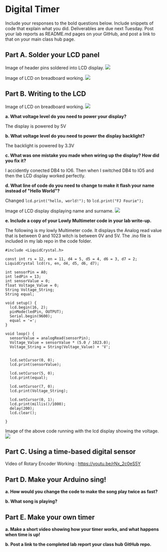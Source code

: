 # Digital Timer
 
Include your responses to the bold questions below. Include snippets of code that explain what you did. Deliverables are due next Tuesday. Post your lab reports as README.md pages on your GitHub, and post a link to that on your main class hub page.

## Part A. Solder your LCD panel

Image of header pins soldered into LCD display.
![](Images/20190912_103815.jpg)


Image of LCD on breadboard working.
![](Images/20190912_103917.jpg)

## Part B. Writing to the LCD

Image of LCD on breadboard working.
![](Images/20190912_103917.jpg)
 
**a. What voltage level do you need to power your display?**

The display is powered by 5V

**b. What voltage level do you need to power the display backlight?**

The backlight is powered by 3.3V
   
**c. What was one mistake you made when wiring up the display? How did you fix it?**

I accidently conected DB4 to IO6. Then when I switched DB4 to IO5 and then the LCD display worked perfectly.

**d. What line of code do you need to change to make it flash your name instead of "Hello World"?**

Changed ```lcd.print("hello, world!");``` to ```lcd.print("FJ Fourie");```

Image of LCD display displaying  name and surname.
![](Images/20190912_104123.jpg)
 
**e. Include a copy of your Lowly Multimeter code in your lab write-up.**

The following is my lowly Multimeter code. It displays the Analog read value that is between 0 and 1023 witch is between 0V and 5V. The .ino file is included in my lab repo in the code folder.
```
#include <LiquidCrystal.h>

const int rs = 12, en = 11, d4 = 5, d5 = 4, d6 = 3, d7 = 2;
LiquidCrystal lcd(rs, en, d4, d5, d6, d7);

int sensorPin = A0;    
int ledPin = 13;      
int sensorValue = 0;
float Voltage_Value = 0;
String Voltage_String;
String equal;

void setup() {
  lcd.begin(16, 2);
  pinMode(ledPin, OUTPUT);
  Serial.begin(9600);
  equal = '=';
}

void loop() { 
  sensorValue = analogRead(sensorPin);
  Voltage_Value = sensorValue * (5.0 / 1023.0);
  Voltage_String = String(Voltage_Value) + 'V';
  
  
  lcd.setCursor(0, 0);
  lcd.print(sensorValue);

  lcd.setCursor(5, 0);
  lcd.print(equal);

  lcd.setCursor(7, 0);
  lcd.print(Voltage_String);
  
  lcd.setCursor(0, 1);
  lcd.print(millis()/1000);
  delay(200);
  lcd.clear();
  
}
```

Image of the above code running with the lcd display showing the voltage.
![](Images/20190913_094744.jpg)


## Part C. Using a time-based digital sensor

Video of Rotary Encoder Working : 
https://youtu.be/rNx_2c0eS5Y


## Part D. Make your Arduino sing!

**a. How would you change the code to make the song play twice as fast?**
 
**b. What song is playing?**


## Part E. Make your own timer

**a. Make a short video showing how your timer works, and what happens when time is up!**

**b. Post a link to the completed lab report your class hub GitHub repo.**
